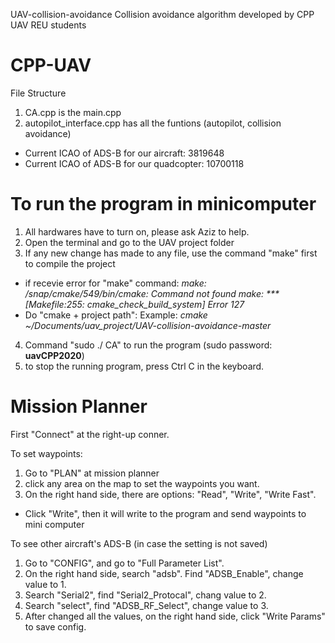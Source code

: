 UAV-collision-avoidance
Collision avoidance algorithm developed by CPP UAV REU students

# CPP-UAV
File Structure 
1. CA.cpp is the main.cpp
2. autopilot_interface.cpp has all the funtions (autopilot, collision avoidance)
- Current ICAO of ADS-B for our aircraft: 3819648 
- Current ICAO of ADS-B for our quadcopter: 10700118

# To run the program in minicomputer
1. All hardwares have to turn on, please ask Aziz to help.
2. Open the terminal and go to the UAV project folder
3. If any new change has made to any file, use the command "make" first to compile the project
- if recevie error for "make" command:
*make: /snap/cmake/549/bin/cmake: Command not found
make: *** [Makefile:255: cmake_check_build_system] Error 127*
- Do "cmake + project path":
Example: *cmake ~/Documents/uav_project/UAV-collision-avoidance-master*
4. Command "sudo ./ CA" to run the program (sudo password: **uavCPP2020**)
5. to stop the running program, press Ctrl C in the keyboard.

# Mission Planner
First "Connect" at the right-up conner.

To set waypoints:
1. Go to "PLAN" at mission planner
2. click any area on the map to set the waypoints you want.
3. On the right hand side, there are options: "Read", "Write", "Write Fast". 
- Click "Write", then it will write to the program and send waypoints to mini computer

To see other aircraft's ADS-B (in case the setting is not saved)
1. Go to "CONFIG", and go to "Full Parameter List".
2. On the right hand side, search "adsb". Find "ADSB_Enable", change value to 1.
3. Search "Serial2", find "Serial2_Protocal", chang value to 2.
4. Search "select", find "ADSB_RF_Select", change value to 3.
5. After changed all the values, on the right hand side, click "Write Params" to save config. 

